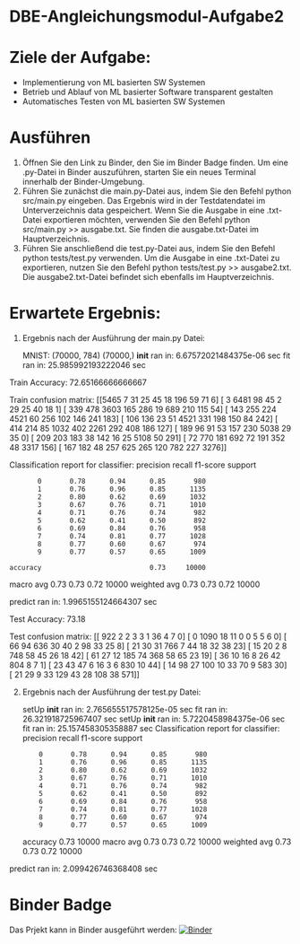 # DBE-Angleichungsmodul-Aufgabe2

# Ziele der Aufgabe:
- Implementierung von ML basierten SW Systemen
- Betrieb und Ablauf von ML basierter Software transparent gestalten
- Automatisches Testen von ML basierten SW Systemen

# Ausführen
1. Öffnen Sie den Link zu Binder, den Sie im Binder Badge finden.
Um eine .py-Datei in Binder auszuführen, starten Sie ein neues Terminal innerhalb der Binder-Umgebung.
2. Führen Sie zunächst die main.py-Datei aus, indem Sie den Befehl python src/main.py eingeben. Das Ergebnis wird in der Testdatendatei im Unterverzeichnis data gespeichert. Wenn Sie die Ausgabe in eine .txt-Datei exportieren möchten, verwenden Sie den Befehl python src/main.py >> ausgabe.txt. Sie finden die ausgabe.txt-Datei im Hauptverzeichnis.
3. Führen Sie anschließend die test.py-Datei aus, indem Sie den Befehl python tests/test.py verwenden. Um die Ausgabe in eine .txt-Datei zu exportieren, nutzen Sie den Befehl python tests/test.py >> ausgabe2.txt. Die ausgabe2.txt-Datei befindet sich ebenfalls im Hauptverzeichnis.

# Erwartete Ergebnis:
1. Ergebnis nach der Ausführung der main.py Datei:
   
   MNIST: (70000, 784) (70000,)
__init__ ran in: 6.67572021484375e-06 sec
fit ran in: 25.985992193222046 sec

Train Accuracy: 72.65166666666667 

Train confusion matrix:
[[5465    7   31   25   45   18  196   59   71    6]
 [   3 6481   98   45    2   29   25   40   18    1]
 [ 339  478 3603  165  286   19  689  210  115   54]
 [ 143  255  224 4521   60  256  102  146  241  183]
 [ 106  136   23   51 4521  331  198  150   84  242]
 [ 414  214   85 1032  402 2261  292  408  186  127]
 [ 189   96   91   53  157  230 5038   29   35    0]
 [ 209  203  183   38  142   16   25 5108   50  291]
 [  72  770  181  692   72  191  352   48 3317  156]
 [ 167  182   48  257  625  265  120  782  227 3276]]

Classification report for classifier:
               precision    recall  f1-score   support

           0       0.78      0.94      0.85       980
           1       0.76      0.96      0.85      1135
           2       0.80      0.62      0.69      1032
           3       0.67      0.76      0.71      1010
           4       0.71      0.76      0.74       982
           5       0.62      0.41      0.50       892
           6       0.69      0.84      0.76       958
           7       0.74      0.81      0.77      1028
           8       0.77      0.60      0.67       974
           9       0.77      0.57      0.65      1009

    accuracy                           0.73     10000
   macro avg       0.73      0.73      0.72     10000
weighted avg       0.73      0.73      0.72     10000


predict ran in: 1.9965155124664307 sec

Test Accuracy: 73.18 

Test confusion matrix:
[[ 922    2    2    3    3    1   36    4    7    0]
 [   0 1090   18   11    0    0    5    5    6    0]
 [  66   94  636   30   40    2   98   33   25    8]
 [  21   30   31  766    7   44   18   32   38   23]
 [  15   20    2    8  748   58   45   26   18   42]
 [  61   27   12  185   74  368   58   65   23   19]
 [  36   10   16    8   26   42  804    8    7    1]
 [  23   43   47    6   16    3    6  830   10   44]
 [  14   98   27  100   10   33   70    9  583   30]
 [  21   29    9   33  129   43   28  108   38  571]]

2. Ergebnis nach der Ausführung der test.py Datei:

   setUp
__init__ ran in: 2.765655517578125e-05 sec
fit ran in: 26.321918725967407 sec
setUp
__init__ ran in: 5.7220458984375e-06 sec
fit ran in: 25.157458305358887 sec
Classification report for classifier:
               precision    recall  f1-score   support

           0       0.78      0.94      0.85       980
           1       0.76      0.96      0.85      1135
           2       0.80      0.62      0.69      1032
           3       0.67      0.76      0.71      1010
           4       0.71      0.76      0.74       982
           5       0.62      0.41      0.50       892
           6       0.69      0.84      0.76       958
           7       0.74      0.81      0.77      1028
           8       0.77      0.60      0.67       974
           9       0.77      0.57      0.65      1009

    accuracy                           0.73     10000
   macro avg       0.73      0.73      0.72     10000
weighted avg       0.73      0.73      0.72     10000


predict ran in: 2.099426746368408 sec

# Binder Badge
Das Prjekt kann in Binder ausgeführt werden: [![Binder](https://mybinder.org/badge_logo.svg)](https://mybinder.org/v2/gh/hienchipham197/DBE-Angleichungsmodul-Aufgabe2/HEAD)
